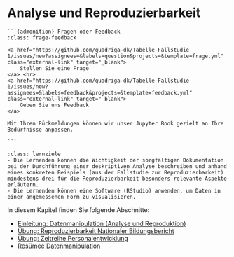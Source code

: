 # Analyse und Reproduzierbarkeit

````{margin}
```{admonition} Fragen oder Feedback 
:class: frage-feedback

<a href="https://github.com/quadriga-dk/Tabelle-Fallstudie-1/issues/new?assignees=&labels=question&projects=&template=frage.yml" class="external-link" target="_blank">
    Stellen Sie eine Frage
</a> <br>
<a href="https://github.com/quadriga-dk/Tabelle-Fallstudie-1/issues/new?assignees=&labels=feedback&projects=&template=feedback.yml" class="external-link" target="_blank">
    Geben Sie uns Feedback
</a>

Mit Ihren Rückmeldungen können wir unser Jupyter Book gezielt an Ihre Bedürfnisse anpassen.

```
````

```{admonition} Lernziel: Datenanalyse und -reproduzierbarkeit
:class: lernziele 
- Die Lernenden können die Wichtigkeit der sorgfältigen Dokumentation bei der Durchführung einer deskriptiven Analyse beschreiben und anhand eines konkreten Beispiels (aus der Fallstudie zur Reproduzierbarkeit) mindestens drei für die Reproduzierbarkeit besonders relevante Aspekte erläutern. 
- Die Lernenden können eine Software (RStudio) anwenden, um Daten in einer angemessenen Form zu visualisieren.
```  

In diesem Kapitel finden Sie folgende Abschnitte: 

- [Einleitung: Datenmanipulation (Analyse und Reproduktion)](/Markdown/23_Einleitung_DatenmanipulationII.md)
- [Übung: Reproduzierbarkeit Nationaler Bildungsbericht](/Markdown/22_Übung_Reproduzierbarkeit.md)
- [Übung: Zeitreihe Personalentwicklung](/Markdown/23_Übung_Zeitreihe.md)
- [Resümee Datenmanipulation](/Markdown/27_Reflexion_DatenmanipulationII.md)
